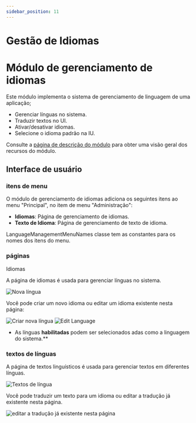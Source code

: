 ```yaml
---
sidebar_position: 11
---
```


# Gestão de Idiomas

# Módulo de gerenciamento de idiomas
Este módulo implementa o sistema de gerenciamento de linguagem de uma aplicação;

- Gerenciar línguas no sistema.
- Traduzir textos no UI.
- Ativar/desativar idiomas.
- Selecione o idioma padrão na IU.

Consulte a [página de descrição do módulo](https://commercial.abp.io/modules/Volo.LanguageManagement "") para obter uma visão geral dos recursos do módulo.

## Interface de usuário
### itens de menu
O módulo de gerenciamento de idiomas adiciona os seguintes itens ao menu "Principal", no item de menu "Administração":

- **Idiomas**: Página de gerenciamento de idiomas.
- **Texto de Idioma**: Página de gerenciamento de texto de idioma.

LanguageManagementMenuNames classe tem as constantes para os nomes dos itens do menu.
### páginas
Idiomas

A página de idiomas é usada para gerenciar línguas no sistema.

![Nova língua](https://raw.githubusercontent.com/Wai-Technologies/raaghu-docs/development/raaghu/docs/en/images/language.png)

Você pode criar um novo idioma ou editar um idioma existente nesta página:

![Criar nova língua](https://raw.githubusercontent.com/Wai-Technologies/raaghu-docs/development/raaghu/docs/en/images/language-new.png) ![Edit Language](https://raw.githubusercontent.com/Wai-Technologies/raaghu-docs/development/raaghu/docs/en/images/language-edit.png)

- As línguas **habilitadas** podem ser selecionados adas como a linguagem do sistema.**

### textos de línguas
A página de textos linguísticos é usada para gerenciar textos em diferentes línguas.

![Textos de língua](https://raw.githubusercontent.com/Wai-Technologies/raaghu-docs/development/raaghu/docs/en/images/langauge-text.png)

Você pode traduzir um texto para um idioma ou editar a tradução já existente nesta página.

![editar a tradução já existente nesta página](https://raw.githubusercontent.com/Wai-Technologies/raaghu-docs/development/raaghu/docs/en/images/language-text-edit.png)
